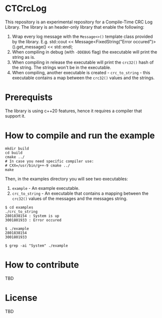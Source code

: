# CTCrcLog #
This repository is an experimental repository for a Compile-Time CRC Log Library.
The library is an header-only library that enable the following:
1. Wrap every log message with the `Message<>()` template class provided by the library. E.g. std::cout << Message<FixedString("Error occured")>().get_message() << std::endl;
1. When compiling in debug (with `-DDEBUG` flag) the executable will print the string as is.
1. When compiling in release the executable will print the `crc32()` hash of the string. The strings won't be in the executable.
1. When compiling, another executable is created - `crc_to_string` - this executable contains a map between the `crc32()` values and the strings.

# Prerequists #
The library is using c++20 features, hence it requires a compiler that support it.

# How to compile and run the example #
```
mkdir build
cd build
cmake ../
# In case you need specific compiler use:
# CXX=/usr/bin/g++-9 cmake ../
make
```
Then, in the examples directory you will see two executables:
1. `example` - An example executable.
1. `crc_to_string` - An executable that contains a mapping between the `crc32()` values of the messages and the messages string.

```
$ cd examples
./crc_to_string 
2801838154 : System is up
3001801933 : Error occured

$ ./example 
2801838154
3001801933

$ grep -ai "System" ./example 
```

# How to contribute #
TBD

# License #
TBD
